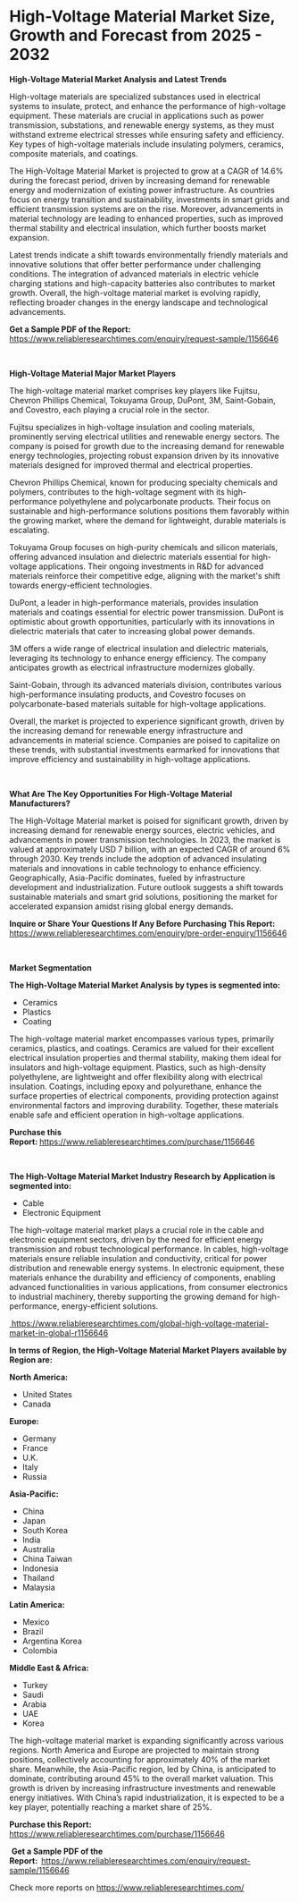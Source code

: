 <p><h1>High-Voltage Material Market Size, Growth and Forecast from 2025 - 2032</h1></p><p><strong>High-Voltage Material Market Analysis and Latest Trends</strong></p>
<p><p>High-voltage materials are specialized substances used in electrical systems to insulate, protect, and enhance the performance of high-voltage equipment. These materials are crucial in applications such as power transmission, substations, and renewable energy systems, as they must withstand extreme electrical stresses while ensuring safety and efficiency. Key types of high-voltage materials include insulating polymers, ceramics, composite materials, and coatings.</p><p>The High-Voltage Material Market is projected to grow at a CAGR of 14.6% during the forecast period, driven by increasing demand for renewable energy and modernization of existing power infrastructure. As countries focus on energy transition and sustainability, investments in smart grids and efficient transmission systems are on the rise. Moreover, advancements in material technology are leading to enhanced properties, such as improved thermal stability and electrical insulation, which further boosts market expansion.</p><p>Latest trends indicate a shift towards environmentally friendly materials and innovative solutions that offer better performance under challenging conditions. The integration of advanced materials in electric vehicle charging stations and high-capacity batteries also contributes to market growth. Overall, the high-voltage material market is evolving rapidly, reflecting broader changes in the energy landscape and technological advancements.</p></p>
<p><strong>Get a Sample PDF of the Report:&nbsp;</strong> <a href="https://www.reliableresearchtimes.com/enquiry/request-sample/1156646?utm_campaign=3532&utm_medium=2&utm_source=Github&utm_content=ia&utm_term=21032025&utm_id=high-voltage-material">https://www.reliableresearchtimes.com/enquiry/request-sample/1156646</a></p>
<p>&nbsp;</p>
<p><strong>High-Voltage Material Major Market Players</strong></p>
<p><p>The high-voltage material market comprises key players like Fujitsu, Chevron Phillips Chemical, Tokuyama Group, DuPont, 3M, Saint-Gobain, and Covestro, each playing a crucial role in the sector.</p><p>Fujitsu specializes in high-voltage insulation and cooling materials, prominently serving electrical utilities and renewable energy sectors. The company is poised for growth due to the increasing demand for renewable energy technologies, projecting robust expansion driven by its innovative materials designed for improved thermal and electrical properties.</p><p>Chevron Phillips Chemical, known for producing specialty chemicals and polymers, contributes to the high-voltage segment with its high-performance polyethylene and polycarbonate products. Their focus on sustainable and high-performance solutions positions them favorably within the growing market, where the demand for lightweight, durable materials is escalating.</p><p>Tokuyama Group focuses on high-purity chemicals and silicon materials, offering advanced insulation and dielectric materials essential for high-voltage applications. Their ongoing investments in R&D for advanced materials reinforce their competitive edge, aligning with the market's shift towards energy-efficient technologies.</p><p>DuPont, a leader in high-performance materials, provides insulation materials and coatings essential for electric power transmission. DuPont is optimistic about growth opportunities, particularly with its innovations in dielectric materials that cater to increasing global power demands.</p><p>3M offers a wide range of electrical insulation and dielectric materials, leveraging its technology to enhance energy efficiency. The company anticipates growth as electrical infrastructure modernizes globally.</p><p>Saint-Gobain, through its advanced materials division, contributes various high-performance insulating products, and Covestro focuses on polycarbonate-based materials suitable for high-voltage applications. </p><p>Overall, the market is projected to experience significant growth, driven by the increasing demand for renewable energy infrastructure and advancements in material science. Companies are poised to capitalize on these trends, with substantial investments earmarked for innovations that improve efficiency and sustainability in high-voltage applications.</p></p>
<p>&nbsp;</p>
<p><strong>What Are The Key Opportunities For High-Voltage Material Manufacturers?</strong></p>
<p><p>The High-Voltage Material market is poised for significant growth, driven by increasing demand for renewable energy sources, electric vehicles, and advancements in power transmission technologies. In 2023, the market is valued at approximately USD 7 billion, with an expected CAGR of around 6% through 2030. Key trends include the adoption of advanced insulating materials and innovations in cable technology to enhance efficiency. Geographically, Asia-Pacific dominates, fueled by infrastructure development and industrialization. Future outlook suggests a shift towards sustainable materials and smart grid solutions, positioning the market for accelerated expansion amidst rising global energy demands.</p></p>
<p><strong>Inquire or Share Your Questions If Any Before Purchasing This Report:</strong> <a href="https://www.reliableresearchtimes.com/enquiry/pre-order-enquiry/1156646?utm_campaign=3532&utm_medium=2&utm_source=Github&utm_content=ia&utm_term=21032025&utm_id=high-voltage-material">https://www.reliableresearchtimes.com/enquiry/pre-order-enquiry/1156646</a></p>
<p>&nbsp;</p>
<p><strong>Market Segmentation</strong></p>
<p><strong>The High-Voltage Material Market Analysis by types is segmented into:</strong></p>
<p><ul><li>Ceramics</li><li>Plastics</li><li>Coating</li></ul></p>
<p><p>The high-voltage material market encompasses various types, primarily ceramics, plastics, and coatings. Ceramics are valued for their excellent electrical insulation properties and thermal stability, making them ideal for insulators and high-voltage equipment. Plastics, such as high-density polyethylene, are lightweight and offer flexibility along with electrical insulation. Coatings, including epoxy and polyurethane, enhance the surface properties of electrical components, providing protection against environmental factors and improving durability. Together, these materials enable safe and efficient operation in high-voltage applications.</p></p>
<p><strong>Purchase this Report:&nbsp;</strong><a href="https://www.reliableresearchtimes.com/purchase/1156646?utm_campaign=3532&utm_medium=2&utm_source=Github&utm_content=ia&utm_term=21032025&utm_id=high-voltage-material">https://www.reliableresearchtimes.com/purchase/1156646</a></p>
<p>&nbsp;</p>
<p><strong>The High-Voltage Material Market Industry Research by Application is segmented into:</strong></p>
<p><ul><li>Cable</li><li>Electronic Equipment</li></ul></p>
<p><p>The high-voltage material market plays a crucial role in the cable and electronic equipment sectors, driven by the need for efficient energy transmission and robust technological performance. In cables, high-voltage materials ensure reliable insulation and conductivity, critical for power distribution and renewable energy systems. In electronic equipment, these materials enhance the durability and efficiency of components, enabling advanced functionalities in various applications, from consumer electronics to industrial machinery, thereby supporting the growing demand for high-performance, energy-efficient solutions.</p></p>
<p><a href="https://www.reliableresearchtimes.com/global-high-voltage-material-market-in-global-r1156646?utm_campaign=3532&utm_medium=2&utm_source=Github&utm_content=ia&utm_term=21032025&utm_id=high-voltage-material">&nbsp;https://www.reliableresearchtimes.com/global-high-voltage-material-market-in-global-r1156646</a></p>
<p><strong>In terms of Region, the High-Voltage Material Market Players available by Region are:</strong></p>
<p>
    <p> <strong> North America: </strong>
        <ul>
            <li>United States</li>
            <li>Canada</li>
        </ul>
        </p> 
    <p> <strong> Europe: </strong>
        <ul>
            <li>Germany</li>
            <li>France</li>
            <li>U.K.</li>
            <li>Italy</li>
            <li>Russia</li>
        </ul>
        </p> 
    <p> <strong> Asia-Pacific: </strong>
        <ul>
            <li>China</li>
            <li>Japan</li>
            <li>South Korea</li>
            <li>India</li>
            <li>Australia</li>
            <li>China Taiwan</li>
            <li>Indonesia</li>
            <li>Thailand</li>
            <li>Malaysia</li>
        </ul>
        </p> 
    <p> <strong> Latin America: </strong>
        <ul>
            <li>Mexico</li>
            <li>Brazil</li>
            <li>Argentina Korea</li>
            <li>Colombia</li>
        </ul>
        </p> 
    <p> <strong> Middle East & Africa: </strong>
        <ul>
            <li>Turkey</li>
            <li>Saudi</li>
            <li>Arabia</li>
            <li>UAE</li>
            <li>Korea</li>
        </ul>
    </p>
    </p>
<p><p>The high-voltage material market is expanding significantly across various regions. North America and Europe are projected to maintain strong positions, collectively accounting for approximately 40% of the market share. Meanwhile, the Asia-Pacific region, led by China, is anticipated to dominate, contributing around 45% to the overall market valuation. This growth is driven by increasing infrastructure investments and renewable energy initiatives. With China’s rapid industrialization, it is expected to be a key player, potentially reaching a market share of 25%.</p></p>
<p><strong>Purchase this Report: </strong><a href="https://www.reliableresearchtimes.com/purchase/1156646?utm_campaign=3532&utm_medium=2&utm_source=Github&utm_content=ia&utm_term=21032025&utm_id=high-voltage-material">https://www.reliableresearchtimes.com/purchase/1156646</a></p>
<p>&nbsp;<strong>Get a Sample PDF of the Report:&nbsp;&nbsp;</strong><a href="https://www.reliableresearchtimes.com/enquiry/request-sample/1156646?utm_campaign=3532&utm_medium=2&utm_source=Github&utm_content=ia&utm_term=21032025&utm_id=high-voltage-material">https://www.reliableresearchtimes.com/enquiry/request-sample/1156646</a></p>
<p><strong></strong></p>
<p>Check more reports on <a href="https://www.reliableresearchtimes.com/?utm_campaign=3532&utm_medium=2&utm_source=Github&utm_content=ia&utm_term=21032025&utm_id=high-voltage-material">https://www.reliableresearchtimes.com/</a></p>